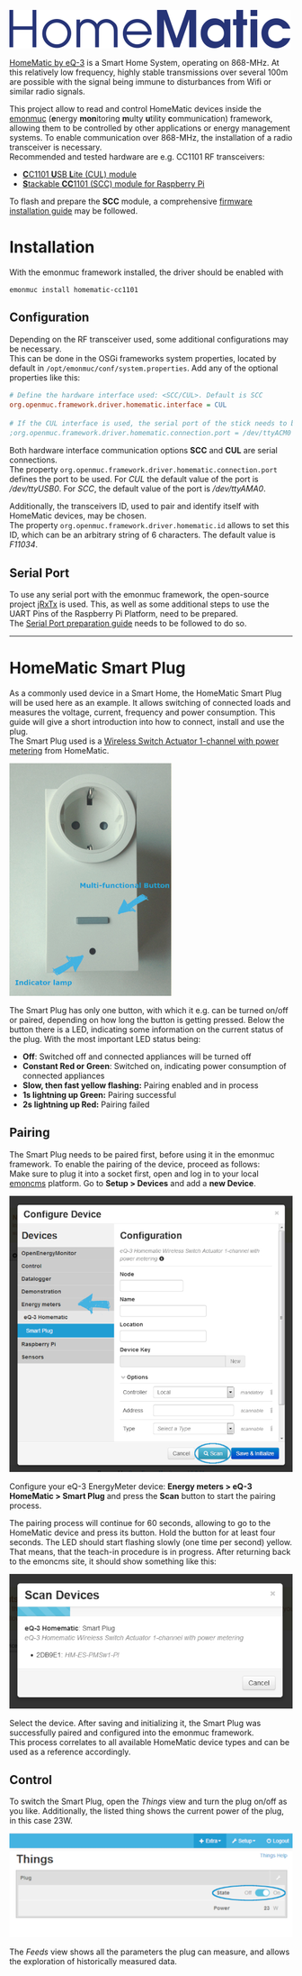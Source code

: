 ![homematic header](img/homematic-logo.png)

[HomeMatic by eQ-3](https://www.eq-3.de/produkte/homematic.html) is a Smart Home System, operating on 868-MHz. At this relatively low frequency, highly stable transmissions over several 100m are possible with the signal being immune to disturbances from Wifi or similar radio signals.  

This project allow to read and control HomeMatic devices inside the [emonmuc](https://github.com/isc-konstanz/emonmuc/) (**e**nergy **mon**itoring **m**ulty **u**tility **c**ommunication) framework, allowing them to be controlled by other applications or energy management systems. To enable communication over 868-MHz, the installation of a radio transceiver is necessary.  
Recommended and tested hardware are e.g. CC1101 RF transceivers:

- [**C**C1101 **U**SB **L**ite (CUL) module](http://busware.de/tiki-index.php?page=CUL)
- [**S**tackable **CC**1101 (SCC) module for Raspberry Pi](http://busware.de/tiki-index.php?page=SCC)

To flash and prepare the **SCC** module, a comprehensive [firmware installation guide](FirmwareSCC.md) may be followed.

# Installation

With the emonmuc framework installed, the driver should be enabled with

~~~
emonmuc install homematic-cc1101
~~~

## Configuration

Depending on the RF transceiver used, some additional configurations may be necessary.  
This can be done in the OSGi frameworks system properties, located by default in `/opt/emonmuc/conf/system.properties`. Add any of the optional properties like this:

~~~ini
# Define the hardware interface used: <SCC/CUL>. Default is SCC
org.openmuc.framework.driver.homematic.interface = CUL

# If the CUL interface is used, the serial port of the stick needs to be defined. Default for CUL is /dev/ttyUSB0
;org.openmuc.framework.driver.homematic.connection.port = /dev/ttyACM0
~~~

Both hardware interface communication options **SCC** and **CUL** are serial connections.  
The property `org.openmuc.framework.driver.homematic.connection.port` defines the port to be used. For *CUL* the default value of the port is */dev/ttyUSB0*. For *SCC*, the default value of the port is */dev/ttyAMA0*.

Additionally, the transceivers ID, used to pair and identify itself with HomeMatic devices, may be chosen.  
The property `org.openmuc.framework.driver.homematic.id` allows to set this ID, which can be an arbitrary string of 6 characters. The default value is *F11034*.


## Serial Port

To use any serial port with the emonmuc framework, the open-source project [jRxTx](https://github.com/openmuc/jrxtx) is used. This, as well as some additional steps to use the UART Pins of the Raspberry Pi Platform, need to be prepared.  
The [Serial Port preparation guide](LinuxSerialPort.md) needs to be followed to do so.


----------

# HomeMatic Smart Plug

As a commonly used device in a Smart Home, the HomeMatic Smart Plug will be used here as an example. It allows switching of connected loads and measures the voltage, current, frequency and power consumption. This guide will give a short introduction into how to connect, install and use the plug.  
The Smart Plug used is a [Wireless Switch Actuator 1-channel with power metering](https://www.eq-3.de/produkte/homematic/schalten-und-messen/homematic-funk-schaltaktor-1-fach-mit-leistungsmessung-typ-f.html) from HomeMatic.

![Smart Plug](img/homematic-plug.jpg)

The Smart Plug has only one button, with which it e.g. can be turned on/off or paired, depending on how long the button is getting pressed. Below the button there is a LED, indicating some information on the current status of the plug. With the most important LED status being:

- **Off**: Switched off and connected appliances will be turned off
- **Constant Red or Green**: Switched on, indicating power consumption of connected appliances
- **Slow, then fast yellow flashing:** Pairing enabled and in process
- **1s lightning up Green:** Pairing successful
- **2s lightning up Red:** Pairing failed


## Pairing

The Smart Plug needs to be paired first, before using it in the emonmuc framework. To enable the pairing of the device, proceed as follows:  
Make sure to plug it into a socket first, open and log in to your local [emoncms](https://emoncms.org/) platform. Go to **Setup > Devices** and add a **new Device**.

![device config](img/device-config.jpg)

Configure your eQ-3 EnergyMeter device: **Energy meters > eQ-3 HomeMatic > Smart Plug** and press the **Scan** button to start the pairing process.

The pairing process will continue for 60 seconds, allowing to go to the HomeMatic device and press its button. Hold the button for at least four seconds. The LED should start flashing slowly (one time per second) yellow. That means, that the teach-in procedure is in progress. After returning back to the emoncms site, it should show something like this:

![device scan](img/device-scan.jpg)

Select the device. After saving and initializing it, the Smart Plug was successfully paired and configured into the emonmuc framework.  
This process correlates to all available HomeMatic device types and can be used as a reference accordingly.


## Control

To switch the Smart Plug, open the *Things* view and turn the plug on/off as you like. Additionally, the listed thing shows the current power of the plug, in this case 23W.

![device thing](img/device-thing.jpg)

The *Feeds* view shows all the parameters the plug can measure, and allows the exploration of historically measured data.
